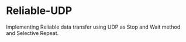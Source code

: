 # Reliable-UDP
Implementing Reliable data transfer using UDP as Stop and Wait method and Selective Repeat.

